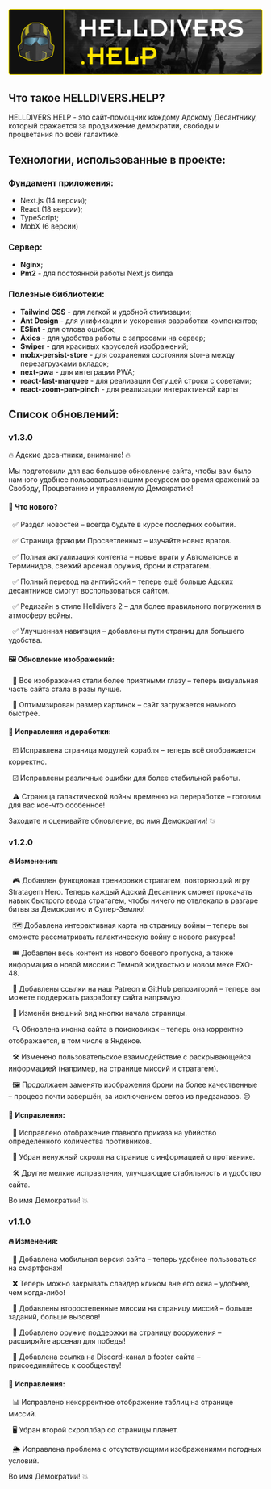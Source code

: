 ![HelldiversHelpRepositoryImage.png](public%2Fstatic%2FHelldiversHelpRepositoryImage.png)

## Что такое HELLDIVERS.HELP?

HELLDIVERS.HELP - это сайт-помощник каждому Адскому Десантнику, который сражается за продвижение демократии, свободы и процветания по всей галактике.

## Технологии, использованные в проекте:

### Фундамент приложения:

- Next.js (14 версии);
- React (18 версии);
- TypeScript;
- MobX (6 версии)

### Сервер:
- **Nginx**;
- **Pm2** - для постоянной работы Next.js билда

### Полезные библиотеки: 

- **Tailwind CSS** - для легкой и удобной стилизации;
- **Ant Design** - для унификации и ускорения разработки компонентов;
- **ESlint** - для отлова ошибок;
- **Axios** - для удобства работы с запросами на сервер;
- **Swiper** - для красивых каруселей изображений;
- **mobx-persist-store** - для сохранения состояния stor-а между перезагрузками вкладок;
- **next-pwa** - для интеграции PWA;
- **react-fast-marquee** - для реализации бегущей строки с советами;
- **react-zoom-pan-pinch** - для реализации интерактивной карты

## Список обновлений:

### v1.3.0

🔥 Адские десантники, внимание! 🔥

Мы подготовили для вас большое обновление сайта, чтобы вам было намного удобнее пользоваться нашим ресурсом во время сражений за Свободу, Процветание и управляемую Демократию!

#### 📌 Что нового?
&nbsp;&nbsp;✅ Раздел новостей – всегда будьте в курсе последних событий.

&nbsp;&nbsp;✅ Страница фракции Просветленных – изучайте новых врагов.

&nbsp;&nbsp;✅ Полная актуализация контента – новые враги у Автоматонов и Терминидов, свежий арсенал оружия, брони и стратагем.

&nbsp;&nbsp;✅ Полный перевод на английский – теперь ещё больше Адских десантников смогут воспользоваться сайтом.

&nbsp;&nbsp;✅ Редизайн в стиле Helldivers 2 – для более правильного погружения в атмосферу войны.

&nbsp;&nbsp;✅ Улучшенная навигация – добавлены пути страниц для большего удобства.

#### 🖼️ Обновление изображений:
&nbsp;&nbsp;🎨 Все изображения стали более приятными глазу – теперь визуальная часть сайта стала в разы лучше.

&nbsp;&nbsp;🚀 Оптимизирован размер картинок – сайт загружается намного быстрее.

#### 🔧 Исправления и доработки:
&nbsp;&nbsp;☑️ Исправлена страница модулей корабля – теперь всё отображается корректно.

&nbsp;&nbsp;☑️ Исправлены различные ошибки для более стабильной работы.

&nbsp;&nbsp;⚠️ Страница галактической войны временно на переработке – готовим для вас кое-что особенное!

Заходите и оценивайте обновление, во имя Демократии! 💥

### v1.2.0

#### 🔥 Изменения:
&nbsp;&nbsp;🎮 Добавлен функционал тренировки стратагем, повторяющий игру Stratagem Hero. Теперь каждый Адский Десантник сможет прокачать навык быстрого ввода стратагем, чтобы ничего не отвлекало в разгаре битвы за Демократию и Супер-Землю!

&nbsp;&nbsp;🗺️ Добавлена интерактивная карта на страницу войны – теперь вы сможете рассматривать галактическую войну с нового ракурса!

&nbsp;&nbsp;🎟️ Добавлен весь контент из нового боевого пропуска, а также информация о новой миссии с Темной жидкостью и новом мехе EXO-48.

&nbsp;&nbsp;🔗 Добавлены ссылки на наш Patreon и GitHub репозиторий – теперь вы можете поддержать разработку сайта напрямую.

&nbsp;&nbsp;🎨 Изменён внешний вид кнопки начала страницы.

&nbsp;&nbsp;🔍 Обновлена иконка сайта в поисковиках – теперь она корректно отображается, в том числе в Яндексе.

&nbsp;&nbsp;🛠️ Изменено пользовательское взаимодействие с раскрывающейся информацией (например, на странице миссий и стратагем).

&nbsp;&nbsp;🖼️ Продолжаем заменять изображения брони на более качественные – процесс почти завершён, за исключением сетов из предзаказов. 😢

#### 🔧 Исправления:
&nbsp;&nbsp;🎯 Исправлено отображение главного приказа на убийство определённого количества противников.

&nbsp;&nbsp;📜 Убран ненужный скролл на странице с информацией о противнике.

&nbsp;&nbsp;🛠️ Другие мелкие исправления, улучшающие стабильность и удобство сайта.

Во имя Демократии! 💥

### v1.1.0

#### 🔥 Изменения:
&nbsp;&nbsp;📱 Добавлена мобильная версия сайта – теперь удобнее пользоваться на смартфонах!

&nbsp;&nbsp;❌ Теперь можно закрывать слайдер кликом вне его окна – удобнее, чем когда-либо!

&nbsp;&nbsp;🎯 Добавлены второстепенные миссии на страницу миссий – больше заданий, больше вызовов!

&nbsp;&nbsp;🔫 Добавлено оружие поддержки на страницу вооружения – расширяйте арсенал для победы!

&nbsp;&nbsp;🔗 Добавлена ссылка на Discord-канал в footer сайта – присоединяйтесь к сообществу!

#### 🔧 Исправления:
&nbsp;&nbsp;📊 Исправлено некорректное отображение таблиц на странице миссий.

&nbsp;&nbsp;🖥️ Убран второй скроллбар со страницы планет.

&nbsp;&nbsp;🌦️ Исправлена проблема с отсутствующими изображениями погодных условий.

Во имя Демократии! 💥


